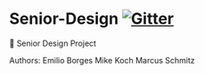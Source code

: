 # Senior-Design    [![Gitter](https://badges.gitter.im/mike-koch/Senior-Design.svg)](https://gitter.im/mike-koch/Senior-Design?utm_source=badge&utm_medium=badge&utm_campaign=pr-badge)
:school: Senior Design Project

Authors:
	Emilio Borges
	Mike Koch
	Marcus Schmitz
